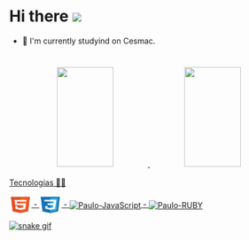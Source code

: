 # Hi there <img src="https://raw.githubusercontent.com/kaueMarques/kaueMarques/master/hi.gif" height="30px">

- 🔭 I'm currently studyind on Cesmac.
#

<div align="center">
  <a href="https://github.com/PHenrique01">
  <img height="180em" width="45%" src="https://github-readme-stats.vercel.app/api?username=PHenrique01&show_icons=true&theme=dark&include_all_commits=true&count_private=true"/>
  <img height="180em" width="45%" src="https://github-readme-stats.vercel.app/api/top-langs/?username=PHenrique01&layout=compact&langs_count=7&theme=dark"/>
</div>
<br>
Tecnologias 👨‍💻
<div style="display: inline_block"><br>
  <img align="center" alt="Paulo-HTML" height="30" width="40" src="https://raw.githubusercontent.com/devicons/devicon/master/icons/html5/html5-original.svg">
  <span>-</span>
  <img align="center" alt="Paulo-CSS" height="30" width="40" src="https://raw.githubusercontent.com/devicons/devicon/master/icons/css3/css3-original.svg">
  <span>-</span>
  <img align="center" alt="Paulo-JavaScript" height="30" width="40" src="https://cdn.jsdelivr.net/gh/devicons/devicon/icons/javascript/javascript-original.svg"/>
  <span>-</span>
  <img align="center" alt="Paulo-RUBY" height="30" width="40" src="https://cdn.jsdelivr.net/gh/devicons/devicon/icons/ruby/ruby-original.svg"/> 
</div>

![snake gif](https://github.com/PHenrique01/PHenrique01/blob/output/github-contribution-grid-snake.svg)
